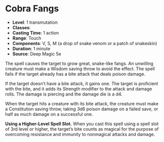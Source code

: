 # Cobra Fangs

- **Level**: 1 transmutation
- **Classes**: 
- **Casting Time**: 1 action
- **Range**: Touch
- **Components**: V, S, M (a drop of snake venom or a patch of snakeskin)
- **Duration**: 1 minute
- **Source**: Deep Magic 5e

The spell causes the target to grow great, snake-like fangs. An unwilling creature must make a Wisdom saving throw to avoid the effect. The spell fails if the target already has a bite attack that deals poison damage.

If the target doesn’t have a bite attack, it gains one. The target is proficient with the bite, and it adds its Strength modifier to the attack and damage rolls. The damage is piercing and the damage die is a d4.

When the target hits a creature with its bite attack, the creature must make a Constitution saving throw, taking 3d6 poison damage on a failed save, or half as much damage on a successful one.

**Using a Higher-Level Spell Slot.** When you cast this spell using a spell slot of 3rd level or higher, the target’s bite counts as magical for the purpose of overcoming resistance and immunity to nonmagical attacks and damage.
